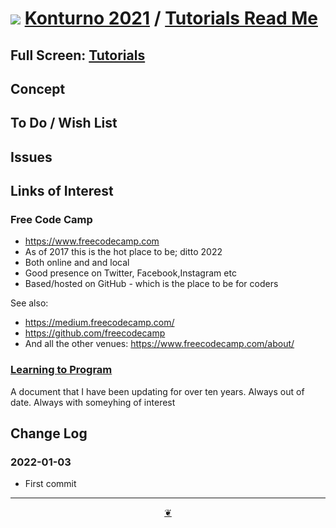 # [![](https://pushme-pullyou.github.io/tootoo-2021/lib/assets/icons/mark-github.svg )](https://github.com/konturno/konturno.github.io/ "Source code on GitHub" ) [Konturno 2021]( https://kionturno.github.io/ "Home page" ) / [Tutorials Read Me]( https://konturno.github.io/#tutorials/README.md)


<!--@@@
<div class=iframe-resize ><iframe src=https://konturno.github.io/ tutorials/ height=100% width=100% ></iframe></div>
_"Tutorials" in a resizable window. One finger to rotate. Two to zoom._
@@@-->

## Full Screen: [Tutorials]( https://konturno.github.io/tutorials/ )


## Concept



## To Do / Wish List


## Issues


## Links of Interest

### Free Code Camp

* https://www.freecodecamp.com
* As of 2017 this is the hot place to be; ditto 2022
* Both online and and local
* Good presence on Twitter, Facebook,Instagram etc
* Based/hosted on GitHub - which is the place to be for coders

See also:
* https://medium.freecodecamp.com/
* https://github.com/freecodecamp
* And all the other venues: https://www.freecodecamp.com/about/


### [Learning to Program]( https://docs.google.com/document/d/1qSn_HibbOF-giNUv9OHf4eeUSo9rU2bRSTATQEL8Y0M/edit?usp=sharing )

A document that I have been updating for over ten years. Always out of date. Always with someyhing of interest



## Change Log


### 2022-01-03

* First commit


***

<center title="Hello! Click me to go up to the top" ><a class=aDingbat href=javascript:window.scrollTo(0,0);> ❦ </a></center>
